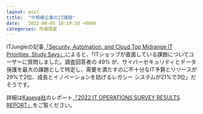 ```yaml
---
layout: post
title:  "中規模企業のIT課題"
date:   2022-08-05 10:10:10 +0900
categories: 市場調査
---
```

ITJungleの記事[「Security, Automation, and Cloud Top Midrange IT Priorities, Study Says」](https://www.itjungle.com/2022/08/03/security-automation-and-cloud-top-midrange-it-priorities-study-says/)によると、「ITショップが直面している課題についてユーザーに質問しました。調査回答者の 49% が、サイバーセキュリティとデータ保護を最大の課題として特定し、需要を満たすのに不十分なIT予算とリソースが29%で2位、成長とイノベーションを妨げるレガシー システムが21%で3位」だそうです。

詳細は[Kaseya社](https://www.kaseya.com/)のレポート[「2022 IT OPERATIONS SURVEY RESULTS REPORT」](https://www.kaseya.com/wp-content/uploads/dlm_uploads/2022/07/Kaseya-Whitepaper-2022-IT-Operations-Survey-Report.pdf)をご覧ください。
